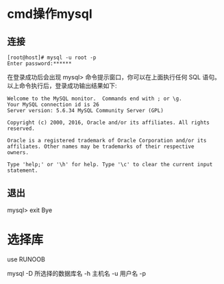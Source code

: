 
# cmd操作mysql

## 连接

```
[root@host]# mysql -u root -p
Enter password:******
```

在登录成功后会出现 mysql> 命令提示窗口，你可以在上面执行任何 SQL 语句。
以上命令执行后，登录成功输出结果如下:

```
Welcome to the MySQL monitor.  Commands end with ; or \g.
Your MySQL connection id is 26
Server version: 5.6.34 MySQL Community Server (GPL)

Copyright (c) 2000, 2016, Oracle and/or its affiliates. All rights reserved.

Oracle is a registered trademark of Oracle Corporation and/or its
affiliates. Other names may be trademarks of their respective
owners.

Type 'help;' or '\h' for help. Type '\c' to clear the current input statement.
```

## 退出

mysql> exit
Bye

# 选择库

use RUNOOB

mysql -D 所选择的数据库名 -h 主机名 -u 用户名 -p















